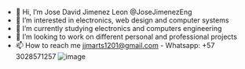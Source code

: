 - 👋 Hi, I’m Jose David Jimenez Leon @JoseJimenezEng
- 👀 I’m interested in electronics, web design and computer systems
- 🌱 I’m currently studying electronics and computers engineering
- 💞️ I’m looking to work on different personal and professional projects 
- 📫 How to reach me jjmarts1201@gmail.com - Whatsapp: +57 3028571257
![image](https://github.com/JoseJimenezEng/JoseJimenezEng/assets/142053869/f6b38772-0ece-478d-a74b-0d74c67fa83d)

<!---
JoseJimenezEng/JoseJimenezEng is a ✨ special ✨ repository because its `README.md` (this file) appears on your GitHub profile.
You can click the Preview link to take a look at your changes.
--->
